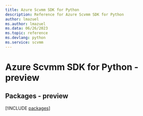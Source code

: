 ```yaml
---
title: Azure Scvmm SDK for Python
description: Reference for Azure Scvmm SDK for Python
author: lmazuel
ms.author: lmazuel
ms.data: 06/26/2023
ms.topic: reference
ms.devlang: python
ms.service: scvmm
---
```

# Azure Scvmm SDK for Python - preview
## Packages - preview
[!INCLUDE [packages](scvmm-index.md)]